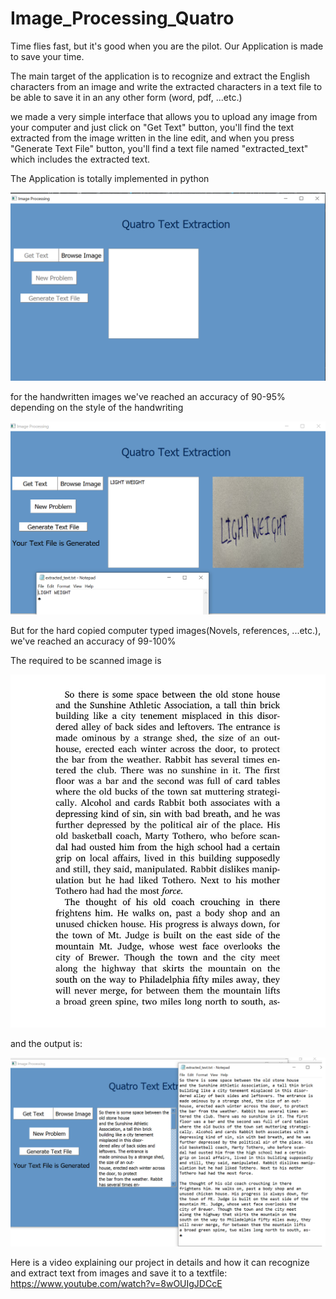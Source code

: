 # Image_Processing_Quatro

Time flies fast, but it's good when you are the pilot.
Our Application is made to save your time.

The main target of the application is to recognize and extract the English characters from an image and write the extracted characters in a text file to be able to save it in an any other form (word, pdf, ...etc.)

we made a very simple interface that allows you to upload any image from your computer and just click on "Get Text" button, you'll find the text extracted from the image written in the line edit, and when you press "Generate Text File" button, you'll find a text file named "extracted_text" which includes the extracted text.

The Application is totally implemented in python

![](screenshots/1.png)

for the handwritten images we've reached an accuracy of 90-95% depending on the style of the handwriting

![](screenshots/lightweight.png)

But for the hard copied computer typed images(Novels, references, ...etc.), we've reached an accuracy of 99-100%

The required to be scanned image is

![](Examples/english2.jpg)

and the output is:

![](screenshots/english2out.png)

Here is a video explaining our project in details and how it can recognize and extract text from images and save it to a textfile: https://www.youtube.com/watch?v=8wOUIgJDCcE



